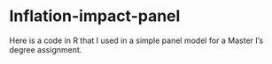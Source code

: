 # Inflation-impact-panel


Here is a code in R that I used in a simple panel model for a Master I’s degree assignment.
